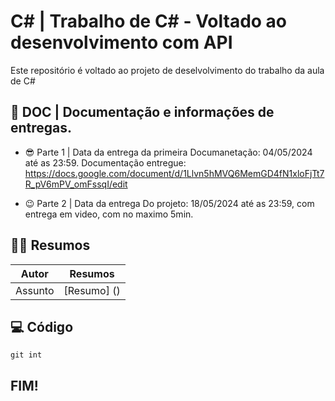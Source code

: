 # C# | Trabalho de C# - Voltado ao desenvolvimento com API

Este repositório é voltado ao projeto de deselvolvimento do trabalho da aula de C#

## 📑 DOC | Documentação e informações de entregas.

- 😎 Parte 1 | Data da entrega da primeira Documanetação: 04/05/2024 até as 23:59.
  Documentação entregue: https://docs.google.com/document/d/1Llvn5hMVQ6MemGD4fN1xloFjTt7R_pV6mPV_omFssqI/edit 

- 😉 Parte 2 | Data da entrega Do projeto: 18/05/2024 até as  23:59, com entrega em video, com no maximo 5min.

## 👩‍💻 Resumos

| Autor | Resumos |
|-------|---------|
|Assunto| [Resumo] () |

## 💻 Código 
```
git int
```

## FIM!
